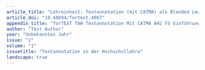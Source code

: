 ```yaml
---
article_title: "Lehreinheit: Textannotation (mit CATMA) als Blended Learning"
article_doi: "10.48694/fortext.4067"
appendix_title: "forTEXT TAH Textannotation Mit CATMA AH2 FS Einführung Textannotation"
author: "Test Author"
year: "Unbekanntes Jahr"
issue: "2"
volume: "1"
issuetitle: "Textannotation in der Hochschullehre"
landscape: true
---
```

